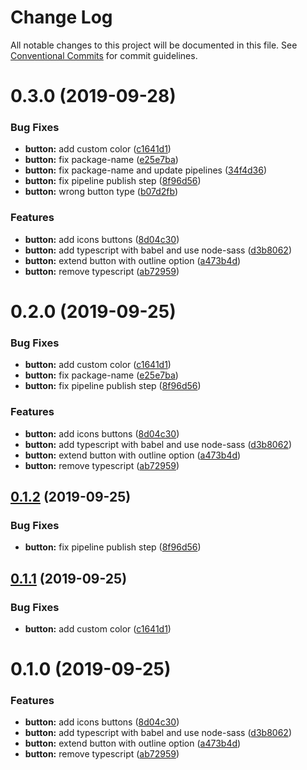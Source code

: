 # Change Log

All notable changes to this project will be documented in this file.
See [Conventional Commits](https://conventionalcommits.org) for commit guidelines.

# 0.3.0 (2019-09-28)


### Bug Fixes

* **button:** add custom color ([c1641d1](https://github.com/Ramon92/bulma-web/commit/c1641d1))
* **button:** fix package-name ([e25e7ba](https://github.com/Ramon92/bulma-web/commit/e25e7ba))
* **button:** fix package-name and update pipelines ([34f4d36](https://github.com/Ramon92/bulma-web/commit/34f4d36))
* **button:** fix pipeline publish step ([8f96d56](https://github.com/Ramon92/bulma-web/commit/8f96d56))
* **button:** wrong button type ([b07d2fb](https://github.com/Ramon92/bulma-web/commit/b07d2fb))


### Features

* **button:** add icons buttons ([8d04c30](https://github.com/Ramon92/bulma-web/commit/8d04c30))
* **button:** add typescript with babel and use node-sass ([d3b8062](https://github.com/Ramon92/bulma-web/commit/d3b8062))
* **button:** extend button with outline option ([a473b4d](https://github.com/Ramon92/bulma-web/commit/a473b4d))
* **button:** remove typescript ([ab72959](https://github.com/Ramon92/bulma-web/commit/ab72959))





# 0.2.0 (2019-09-25)


### Bug Fixes

* **button:** add custom color ([c1641d1](https://github.com/Ramon92/bulma-web/commit/c1641d1))
* **button:** fix package-name ([e25e7ba](https://github.com/Ramon92/bulma-web/commit/e25e7ba))
* **button:** fix pipeline publish step ([8f96d56](https://github.com/Ramon92/bulma-web/commit/8f96d56))


### Features

* **button:** add icons buttons ([8d04c30](https://github.com/Ramon92/bulma-web/commit/8d04c30))
* **button:** add typescript with babel and use node-sass ([d3b8062](https://github.com/Ramon92/bulma-web/commit/d3b8062))
* **button:** extend button with outline option ([a473b4d](https://github.com/Ramon92/bulma-web/commit/a473b4d))
* **button:** remove typescript ([ab72959](https://github.com/Ramon92/bulma-web/commit/ab72959))





## [0.1.2](https://github.com/Ramon92/bulma-web/compare/button@0.1.1...button@0.1.2) (2019-09-25)


### Bug Fixes

* **button:** fix pipeline publish step ([8f96d56](https://github.com/Ramon92/bulma-web/commit/8f96d56))





## [0.1.1](https://github.com/Ramon92/bulma-web/compare/button@0.1.0...button@0.1.1) (2019-09-25)


### Bug Fixes

* **button:** add custom color ([c1641d1](https://github.com/Ramon92/bulma-web/commit/c1641d1))





# 0.1.0 (2019-09-25)


### Features

* **button:** add icons buttons ([8d04c30](https://github.com/Ramon92/bulma-web/commit/8d04c30))
* **button:** add typescript with babel and use node-sass ([d3b8062](https://github.com/Ramon92/bulma-web/commit/d3b8062))
* **button:** extend button with outline option ([a473b4d](https://github.com/Ramon92/bulma-web/commit/a473b4d))
* **button:** remove typescript ([ab72959](https://github.com/Ramon92/bulma-web/commit/ab72959))

